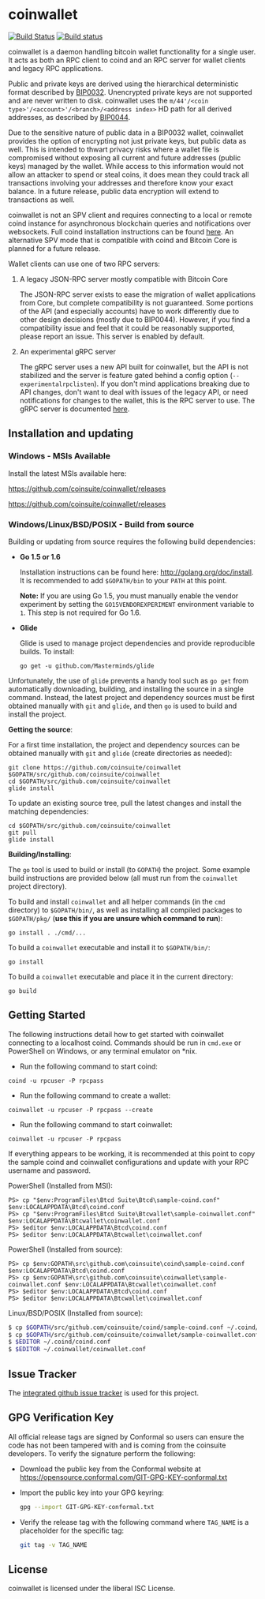 coinwallet
=========

[![Build Status](https://travis-ci.org/coinsuite/coinwallet.png?branch=master)](https://travis-ci.org/coinsuite/coinwallet)
[![Build status](https://ci.appveyor.com/api/projects/status/88nxvckdj8upqr36/branch/master?svg=true)](https://ci.appveyor.com/project/cbarraford/coinwallet/branch/master)

coinwallet is a daemon handling bitcoin wallet functionality for a
single user.  It acts as both an RPC client to coind and an RPC server
for wallet clients and legacy RPC applications.

Public and private keys are derived using the hierarchical
deterministic format described by
[BIP0032](https://github.com/bitcoin/bips/blob/master/bip-0032.mediawiki).
Unencrypted private keys are not supported and are never written to
disk.  coinwallet uses the
`m/44'/<coin type>'/<account>'/<branch>/<address index>`
HD path for all derived addresses, as described by
[BIP0044](https://github.com/bitcoin/bips/blob/master/bip-0044.mediawiki).

Due to the sensitive nature of public data in a BIP0032 wallet,
coinwallet provides the option of encrypting not just private keys, but
public data as well.  This is intended to thwart privacy risks where a
wallet file is compromised without exposing all current and future
addresses (public keys) managed by the wallet. While access to this
information would not allow an attacker to spend or steal coins, it
does mean they could track all transactions involving your addresses
and therefore know your exact balance.  In a future release, public data
encryption will extend to transactions as well.

coinwallet is not an SPV client and requires connecting to a local or
remote coind instance for asynchronous blockchain queries and
notifications over websockets.  Full coind installation instructions
can be found [here](https://github.com/coinsuite/coinwallet).  An alternative
SPV mode that is compatible with coind and Bitcoin Core is planned for
a future release.

Wallet clients can use one of two RPC servers:

  1. A legacy JSON-RPC server mostly compatible with Bitcoin Core

     The JSON-RPC server exists to ease the migration of wallet applications
     from Core, but complete compatibility is not guaranteed.  Some portions of
     the API (and especially accounts) have to work differently due to other
     design decisions (mostly due to BIP0044).  However, if you find a
     compatibility issue and feel that it could be reasonably supported, please
     report an issue.  This server is enabled by default.

  2. An experimental gRPC server

     The gRPC server uses a new API built for coinwallet, but the API is not
     stabilized and the server is feature gated behind a config option
     (`--experimentalrpclisten`).  If you don't mind applications breaking due
     to API changes, don't want to deal with issues of the legacy API, or need
     notifications for changes to the wallet, this is the RPC server to use.
     The gRPC server is documented [here](./rpc/documentation/README.md).

## Installation and updating

### Windows - MSIs Available

Install the latest MSIs available here:

https://github.com/coinsuite/coinwallet/releases

https://github.com/coinsuite/coinwallet/releases

### Windows/Linux/BSD/POSIX - Build from source

Building or updating from source requires the following build dependencies:

- **Go 1.5 or 1.6**

  Installation instructions can be found here: http://golang.org/doc/install.
  It is recommended to add `$GOPATH/bin` to your `PATH` at this point.

  **Note:** If you are using Go 1.5, you must manually enable the vendor
    experiment by setting the `GO15VENDOREXPERIMENT` environment variable to
    `1`.  This step is not required for Go 1.6.

- **Glide**

  Glide is used to manage project dependencies and provide reproducible builds.
  To install:

  `go get -u github.com/Masterminds/glide`

Unfortunately, the use of `glide` prevents a handy tool such as `go get` from
automatically downloading, building, and installing the source in a single
command.  Instead, the latest project and dependency sources must be first
obtained manually with `git` and `glide`, and then `go` is used to build and
install the project.

**Getting the source**:

For a first time installation, the project and dependency sources can be
obtained manually with `git` and `glide` (create directories as needed):

```
git clone https://github.com/coinsuite/coinwallet $GOPATH/src/github.com/coinsuite/coinwallet
cd $GOPATH/src/github.com/coinsuite/coinwallet
glide install
```

To update an existing source tree, pull the latest changes and install the
matching dependencies:

```
cd $GOPATH/src/github.com/coinsuite/coinwallet
git pull
glide install
```

**Building/Installing**:

The `go` tool is used to build or install (to `GOPATH`) the project.  Some
example build instructions are provided below (all must run from the
`coinwallet`
project directory).

To build and install `coinwallet` and all helper commands (in the `cmd`
directory) to `$GOPATH/bin/`, as well as installing all compiled packages to
`$GOPATH/pkg/` (**use this if you are unsure which command to run**):

```
go install . ./cmd/...
```

To build a `coinwallet` executable and install it to `$GOPATH/bin/`:

```
go install
```

To build a `coinwallet` executable and place it in the current directory:

```
go build
```

## Getting Started

The following instructions detail how to get started with coinwallet connecting
to a localhost coind.  Commands should be run in `cmd.exe` or PowerShell on
Windows, or any terminal emulator on *nix.

- Run the following command to start coind:

```
coind -u rpcuser -P rpcpass
```

- Run the following command to create a wallet:

```
coinwallet -u rpcuser -P rpcpass --create
```

- Run the following command to start coinwallet:

```
coinwallet -u rpcuser -P rpcpass
```

If everything appears to be working, it is recommended at this point to
copy the sample coind and coinwallet configurations and update with your
RPC username and password.

PowerShell (Installed from MSI):
```
PS> cp "$env:ProgramFiles\Btcd Suite\Btcd\sample-coind.conf" $env:LOCALAPPDATA\Btcd\coind.conf
PS> cp "$env:ProgramFiles\Btcd Suite\Btcwallet\sample-coinwallet.conf" $env:LOCALAPPDATA\Btcwallet\coinwallet.conf
PS> $editor $env:LOCALAPPDATA\Btcd\coind.conf
PS> $editor $env:LOCALAPPDATA\Btcwallet\coinwallet.conf
```

PowerShell (Installed from source):
```
PS> cp $env:GOPATH\src\github.com\coinsuite\coind\sample-coind.conf $env:LOCALAPPDATA\Btcd\coind.conf
PS> cp $env:GOPATH\src\github.com\coinsuite\coinwallet\sample-coinwallet.conf $env:LOCALAPPDATA\Btcwallet\coinwallet.conf
PS> $editor $env:LOCALAPPDATA\Btcd\coind.conf
PS> $editor $env:LOCALAPPDATA\Btcwallet\coinwallet.conf
```

Linux/BSD/POSIX (Installed from source):
```bash
$ cp $GOPATH/src/github.com/coinsuite/coind/sample-coind.conf ~/.coind/coind.conf
$ cp $GOPATH/src/github.com/coinsuite/coinwallet/sample-coinwallet.conf ~/.coinwallet/coinwallet.conf
$ $EDITOR ~/.coind/coind.conf
$ $EDITOR ~/.coinwallet/coinwallet.conf
```

## Issue Tracker

The [integrated github issue tracker](https://github.com/coinsuite/coinwallet/issues)
is used for this project.

## GPG Verification Key

All official release tags are signed by Conformal so users can ensure the code
has not been tampered with and is coming from the coinsuite developers.  To
verify the signature perform the following:

- Download the public key from the Conformal website at
  https://opensource.conformal.com/GIT-GPG-KEY-conformal.txt

- Import the public key into your GPG keyring:
  ```bash
  gpg --import GIT-GPG-KEY-conformal.txt
  ```

- Verify the release tag with the following command where `TAG_NAME` is a
  placeholder for the specific tag:
  ```bash
  git tag -v TAG_NAME
  ```

## License

coinwallet is licensed under the liberal ISC License.
